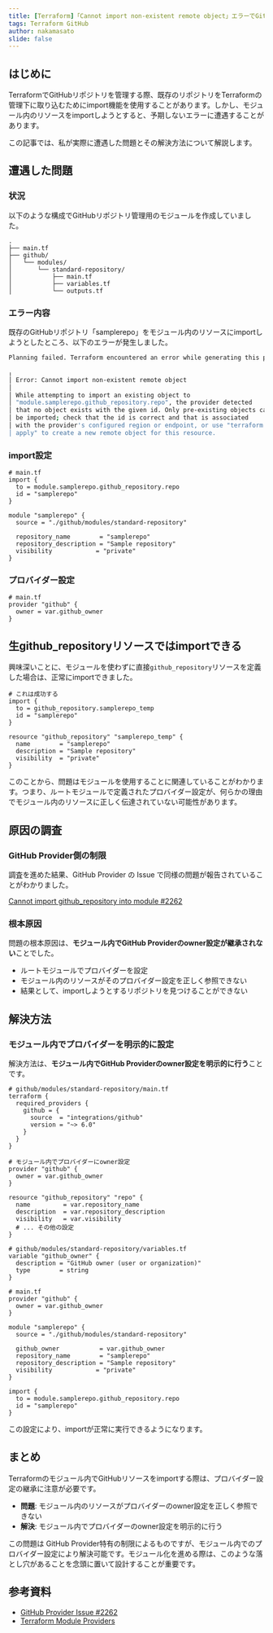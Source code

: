```yaml
---
title: [Terraform]「Cannot import non-existent remote object」エラーでGitHubリポジトリをモジュール内でimportできない問題の解決方法
tags: Terraform GitHub
author: nakamasato
slide: false
---
```

## はじめに

TerraformでGitHubリポジトリを管理する際、既存のリポジトリをTerraformの管理下に取り込むためにimport機能を使用することがあります。しかし、モジュール内のリソースをimportしようとすると、予期しないエラーに遭遇することがあります。

この記事では、私が実際に遭遇した問題とその解決方法について解説します。

## 遭遇した問題

### 状況

以下のような構成でGitHubリポジトリ管理用のモジュールを作成していました。

```
.
├── main.tf
├── github/
│   └── modules/
│       └── standard-repository/
│           ├── main.tf
│           ├── variables.tf
│           └── outputs.tf
```

### エラー内容

既存のGitHubリポジトリ「samplerepo」をモジュール内のリソースにimportしようとしたところ、以下のエラーが発生しました。

```bash
Planning failed. Terraform encountered an error while generating this plan.

╷
│ Error: Cannot import non-existent remote object
│ 
│ While attempting to import an existing object to
│ "module.samplerepo.github_repository.repo", the provider detected
│ that no object exists with the given id. Only pre-existing objects can
│ be imported; check that the id is correct and that is associated
│ with the provider's configured region or endpoint, or use "terraform
│ apply" to create a new remote object for this resource.
```

### import設定

```hcl
# main.tf
import {
  to = module.samplerepo.github_repository.repo
  id = "samplerepo"
}

module "samplerepo" {
  source = "./github/modules/standard-repository"
  
  repository_name        = "samplerepo"
  repository_description = "Sample repository"
  visibility            = "private"
}
```

### プロバイダー設定

```hcl
# main.tf
provider "github" {
  owner = var.github_owner
}
```

## 生github_repositoryリソースではimportできる

興味深いことに、モジュールを使わずに直接`github_repository`リソースを定義した場合は、正常にimportできました。

```hcl
# これは成功する
import {
  to = github_repository.samplerepo_temp
  id = "samplerepo"
}

resource "github_repository" "samplerepo_temp" {
  name        = "samplerepo"
  description = "Sample repository"
  visibility  = "private"
}
```

このことから、問題はモジュールを使用することに関連していることがわかります。つまり、ルートモジュールで定義されたプロバイダー設定が、何らかの理由でモジュール内のリソースに正しく伝達されていない可能性があります。

## 原因の調査

### GitHub Provider側の制限

調査を進めた結果、GitHub Provider の Issue で同様の問題が報告されていることがわかりました。

[Cannot import github_repository into module #2262](https://github.com/integrations/terraform-provider-github/issues/2262)

### 根本原因

問題の根本原因は、**モジュール内でGitHub Providerのowner設定が継承されない**ことでした。

- ルートモジュールでプロバイダーを設定
- モジュール内のリソースがそのプロバイダー設定を正しく参照できない
- 結果として、importしようとするリポジトリを見つけることができない

## 解決方法

### モジュール内でプロバイダーを明示的に設定

解決方法は、**モジュール内でGitHub Providerのowner設定を明示的に行う**ことです。

```hcl
# github/modules/standard-repository/main.tf
terraform {
  required_providers {
    github = {
      source  = "integrations/github"
      version = "~> 6.0"
    }
  }
}

# モジュール内でプロバイダーにowner設定
provider "github" {
  owner = var.github_owner
}

resource "github_repository" "repo" {
  name         = var.repository_name
  description  = var.repository_description
  visibility   = var.visibility
  # ... その他の設定
}
```

```hcl
# github/modules/standard-repository/variables.tf
variable "github_owner" {
  description = "GitHub owner (user or organization)"
  type        = string
}
```

```hcl
# main.tf
provider "github" {
  owner = var.github_owner
}

module "samplerepo" {
  source = "./github/modules/standard-repository"
  
  github_owner           = var.github_owner
  repository_name        = "samplerepo"
  repository_description = "Sample repository"
  visibility            = "private"
}

import {
  to = module.samplerepo.github_repository.repo
  id = "samplerepo"
}
```

この設定により、importが正常に実行できるようになります。

## まとめ

Terraformのモジュール内でGitHubリソースをimportする際は、プロバイダー設定の継承に注意が必要です。

- **問題**: モジュール内のリソースがプロバイダーのowner設定を正しく参照できない
- **解決**: モジュール内でプロバイダーのowner設定を明示的に行う

この問題は GitHub Provider特有の制限によるものですが、モジュール内でのプロバイダー設定により解決可能です。モジュール化を進める際は、このような落とし穴があることを念頭に置いて設計することが重要です。

## 参考資料

- [GitHub Provider Issue #2262](https://github.com/integrations/terraform-provider-github/issues/2262)
- [Terraform Module Providers](https://developer.hashicorp.com/terraform/language/modules/develop/providers)

